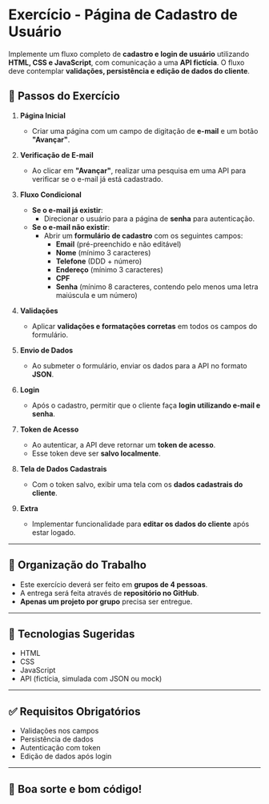 # Exercício - Página de Cadastro de Usuário

Implemente um fluxo completo de **cadastro e login de usuário** utilizando **HTML, CSS e JavaScript**, com comunicação a uma **API fictícia**. O fluxo deve contemplar **validações, persistência e edição de dados do cliente**.

## 🧭 Passos do Exercício

1. **Página Inicial**
   - Criar uma página com um campo de digitação de **e-mail** e um botão **"Avançar"**.

2. **Verificação de E-mail**
   - Ao clicar em **"Avançar"**, realizar uma pesquisa em uma API para verificar se o e-mail já está cadastrado.

3. **Fluxo Condicional**
   - **Se o e-mail já existir**:
     - Direcionar o usuário para a página de **senha** para autenticação.
   - **Se o e-mail não existir**:
     - Abrir um **formulário de cadastro** com os seguintes campos:
       - **Email** (pré-preenchido e não editável)
       - **Nome** (mínimo 3 caracteres)
       - **Telefone** (DDD + número)
       - **Endereço** (mínimo 3 caracteres)
       - **CPF**
       - **Senha** (mínimo 8 caracteres, contendo pelo menos uma letra maiúscula e um número)

4. **Validações**
   - Aplicar **validações e formatações corretas** em todos os campos do formulário.

5. **Envio de Dados**
   - Ao submeter o formulário, enviar os dados para a API no formato **JSON**.

6. **Login**
   - Após o cadastro, permitir que o cliente faça **login utilizando e-mail e senha**.

7. **Token de Acesso**
   - Ao autenticar, a API deve retornar um **token de acesso**.
   - Esse token deve ser **salvo localmente**.

8. **Tela de Dados Cadastrais**
   - Com o token salvo, exibir uma tela com os **dados cadastrais do cliente**.

9. **Extra**
   - Implementar funcionalidade para **editar os dados do cliente** após estar logado.

---

## 👥 Organização do Trabalho

- Este exercício deverá ser feito em **grupos de 4 pessoas**.
- A entrega será feita através de **repositório no GitHub**.
- **Apenas um projeto por grupo** precisa ser entregue.

---

## 📌 Tecnologias Sugeridas

- HTML
- CSS
- JavaScript
- API (fictícia, simulada com JSON ou mock)

---

## ✅ Requisitos Obrigatórios

- Validações nos campos
- Persistência de dados
- Autenticação com token
- Edição de dados após login

---

## 🚀 Boa sorte e bom código!
